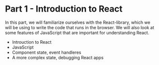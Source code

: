 # Part 1 - Introduction to React 

In this part, we will familiarize ourselves with the React-library, which we will be using to write the code that runs in the browser. We will also look at some features of JavaScript that are important for understanding React.

- Introuction to React
- JavaScript
- Component state, event handleres
- A more complex state, debugging React apps
